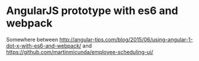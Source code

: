 # AngularJS prototype with es6 and webpack

Somewhere between http://angular-tips.com/blog/2015/06/using-angular-1-dot-x-with-es6-and-webpack/
and https://github.com/martinmicunda/employee-scheduling-ui/
